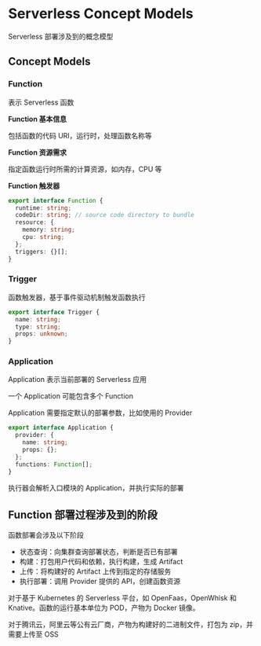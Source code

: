 # Serverless Concept Models

Serverless 部署涉及到的概念模型

## Concept Models

### Function

表示 Serverless 函数

**Function 基本信息**

包括函数的代码 URI，运行时，处理函数名称等

**Function 资源需求**

指定函数运行时所需的计算资源，如内存，CPU 等

**Function 触发器**

```ts
export interface Function {
  runtime: string;
  codeDir: string; // source code directory to bundle
  resource: {
    memory: string;
    cpu: string;
  };
  triggers: {}[];
}
```

### Trigger

函数触发器，基于事件驱动机制触发函数执行

```ts
export interface Trigger {
  name: string;
  type: string;
  props: unknown;
}
```

### Application

Application 表示当前部署的 Serverless 应用

一个 Application 可能包含多个 Function

Application 需要指定默认的部署参数，比如使用的 Provider

```ts
export interface Application {
  provider: {
    name: string;
    props: {};
  };
  functions: Function[];
}
```

执行器会解析入口模块的 Application，并执行实际的部署

## Function 部署过程涉及到的阶段

函数部署会涉及以下阶段

- 状态查询：向集群查询部署状态，判断是否已有部署
- 构建：打包用户代码和依赖，执行构建，生成 Artifact
- 上传：将构建好的 Artifact 上传到指定的存储服务
- 执行部署：调用 Provider 提供的 API，创建函数资源

对于基于 Kubernetes 的 Serverless 平台，如 OpenFaas，OpenWhisk 和 Knative。函数的运行基本单位为 POD，产物为 Docker 镜像。

对于腾讯云，阿里云等公有云厂商，产物为构建好的二进制文件，打包为 zip，并需要上传至 OSS
